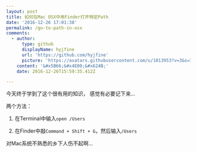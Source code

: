 ```yaml
---
layout: post
title: 如何在Mac OSX中用Finder打开特定Path
date: '2016-12-26 17:01:38'
permalink: /go-to-path-in-osx
comments:
  - author:
      type: github
      displayName: hyjfine
      url: 'https://github.com/hyjfine'
      picture: 'https://avatars.githubusercontent.com/u/1013953?v=3&s=73'
    content: '&#x5B66;&#x4E00;&#x624B;'
    date: 2016-12-26T15:59:35.412Z

---
```


今天终于学到了这个很有用的知识，
感觉有必要记下来…

<!--MORE-->


两个方法：

1. 在Terminal中输入`open /Users`

2. 在Finder中敲`Command + Shift + G`，然后输入`/Users`

对Mac系统不熟悉的乡下人伤不起啊…
